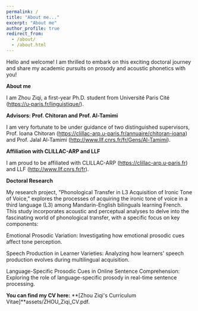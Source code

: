 ```yaml
---
permalink: /
title: "About me..."
excerpt: "About me"
author_profile: true
redirect_from: 
  - /about/
  - /about.html
---
```


Hello and welcome! I am thrilled to embark on this exciting doctoral journey and share my academic pursuits on prosody and acoustic phonetics with you!

**About me**

I am Zhou Ziqi, a first-year Ph.D. student from Université Paris Cité (https://u-paris.fr/linguistique/). 


**Advisors: Prof. Chitoran and Prof. Al-Tamimi**

I am very fortunate to be under guidance of two distinguished supervisors, Prof. Ioana Chitoran (https://clillac-arp.u-paris.fr/annuaire/chitoran-ioana) and Prof. Jalal Al-Tamimi (http://www.llf.cnrs.fr/fr/Gens/Al-Tamimi).  


**Affiliation with CLILLAC-ARP and LLF**

I am proud to be affiliated with CLILLAC-ARP (https://clillac-arp.u-paris.fr) and LLF (http://www.llf.cnrs.fr/fr). 


**Doctoral Research**

My research project, "Phonological Transfer in L3 Acquisition of Ironic Tone of Voice," explores the processes of acquiring the ironic tone of voice in a third language (L3) among Mandarin-English bilinguals learning French. This study incorporates acoustic and perceptual analyses to delve into the fascinating world of phonological transfer, with a specific focus on key components:

  Emotional Prosodic Variation: Investigating how emotional prosodic cues affect tone perception.

  Speech Production in Learner Varieties: Analyzing how learners' speech production evolves during multilingual acquisition.

  Language-Specific Prosodic Cues in Online Sentence Comprehension: Exploring the role of language-specific prosody in real-time sentence processing.


**You can find my CV here:**  **[Zhou Ziqi's Curriculum Vitae]**assets/ZHOU_Ziqi_CV.pdf.







